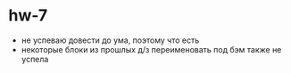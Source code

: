 # hw-7
- не успеваю довести до ума, поэтому что есть
- некоторые блоки из прошлых д/з переименовать под бэм также не успела
